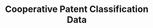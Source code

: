 ---
bigquery: https://console.cloud.google.com/bigquery?p=patents-public-data&d=cpc&page=dataset
citation: '“Cooperative Patent Classification” by the EPO and USPTO, for public use. '
contributors: EPO, USPTO
cost: None
description: Cooperative Patent Classification Data contains the scheme and definitions
  of the Cooperative Patent Classification system for classifying patent documents.
  The CPC is the result of a partnership between the EPO and the USPTO in their joint
  effort to develop a common, internationally compatible classification system for
  technical documents, in particular patent publications, which will be used by both
  offices in the patent granting process
documentation: https://www.cooperativepatentclassification.org/cpcSchemeAndDefinitions
last_edit: 04/10/2022, 11:39:59
location: https://www.cooperativepatentclassification.org/index
maintained_by: USPTO, EPO
schema_fields:
- informative_references
- glossary
- applicationReferences
- not_allocatable
- titleFull
- definition
- notAllocatable
- symbol
- title_part
- parents
- titlePart
- ipc_concordant
- childGroups
- sizeCache
- status
- date_revised
- application_references
- breakdownCode
- title_full
- informativeReferences
- residualReferences
- child_groups
- children
- ipcConcordant
- breakdown_code
- level
- additional_only
- synonyms
- dateRevised
- residual_references
- limiting_references
- limitingReferences
shortname: cooperative_patent_classification
tags:
- patents
- science
title: Cooperative Patent Classification Data
uuid: 984374a7-16e9-4b35-9445-458daceb01bf
---